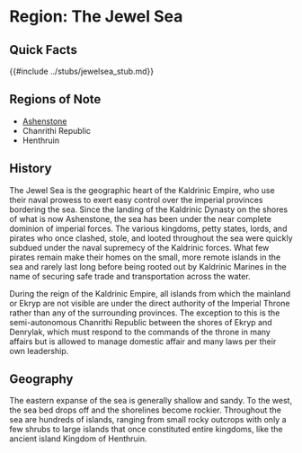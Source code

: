 # Region: The Jewel Sea


## Quick Facts

{{#include ../stubs/jewelsea_stub.md}}

## Regions of Note

- [Ashenstone](./Atlas/2-2c-city_Ashenstone.md)
- Chanrithi Republic
- Henthruin

## History

The Jewel Sea is the geographic heart of the Kaldrinic Empire, who use their naval prowess to exert easy control over the imperial provinces bordering the sea. Since the landing of the Kaldrinic Dynasty on the shores of what is now Ashenstone, the sea has been under the near complete dominion of imperial forces. The various kingdoms, petty states, lords, and pirates who once clashed, stole, and looted throughout the sea were quickly subdued under the naval supremecy of the Kaldrinic forces. What few pirates remain make their homes on the small, more remote islands in the sea and rarely last long before being rooted out by Kaldrinic Marines in the name of securing safe trade and transportation across the water.

During the reign of the Kaldrinic Empire, all islands from which the mainland or Ekryp are not visible are under the direct authority of the Imperial Throne rather than any of the surrounding provinces. The exception to this is the semi-autonomous Chanrithi Republic between the shores of Ekryp and Denrylak, which must respond to the commands of the throne in many affairs but is allowed to manage domestic affair and many laws per their own leadership.

## Geography
The eastern expanse of the sea is generally shallow and sandy. To the west, the sea bed drops off and the shorelines become rockier. Throughout the sea are hundreds of islands, ranging from small rocky outcrops with only a few shrubs to large islands that once constituted entire kingdoms, like the ancient island Kingdom of Henthruin.

